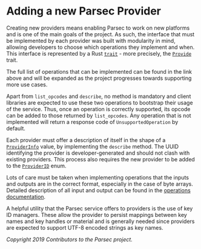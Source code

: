 # Adding a new Parsec Provider

Creating new providers means enabling Parsec to work on new platforms and is one of the main goals
of the project. As such, the interface that must be implemented by each provider was built with
modularity in mind, allowing developers to choose which operations they implement and when. This
interface is represented by a Rust [`trait`](https://doc.rust-lang.org/book/ch10-02-traits.html) -
more precisely, the
[`Provide`](https://github.com/parallaxsecond/parsec/blob/master/src/providers/mod.rs) trait.

The full list of operations that can be implemented can be found in the link above and will be
expanded as the project progresses towards supporting more use cases.

Apart from `list_opcodes` and `describe`, no method is mandatory and client libraries are expected
to use these two operations to bootstrap their usage of the service. Thus, once an operation is
correctly supported, its opcode can be added to those returned by `list_opcodes`. Any operation that
is not implemented will return a response code of `UnsupportedOperation` by default.

Each provider must offer a description of itself in the shape of a
[`ProviderInfo`](https://github.com/parallaxsecond/parsec-interface-rs/blob/master/src/operations/list_providers.rs)
value, by implementing the `describe` method. The UUID identifying the provider is
developer-generated and should not clash with existing providers. This process also requires the new
provider to be added to the
[`ProviderID`](https://github.com/parallaxsecond/parsec-interface-rs/blob/master/src/requests/mod.rs)
enum.

Lots of care must be taken when implementing operations that the inputs and outputs are in the
correct format, especially in the case of byte arrays. Detailed description of all input and output
can be found in the [operations documentation](../parsec_client/operations/README.md).

A helpful utility that the Parsec service offers to providers is the use of key ID managers. These
allow the provider to persist mappings between key names and key handles or material and is
generally needed since providers are expected to support UTF-8 encoded strings as key names.

*Copyright 2019 Contributors to the Parsec project.*
